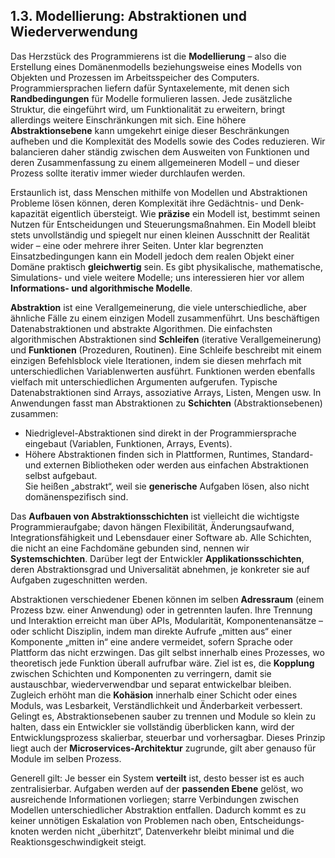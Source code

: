 ## 1.3. Modellierung: Abstraktionen und Wiederverwendung

Das Herzstück des Programmierens ist die **Modellierung** – also die Erstellung eines Domänenmodells beziehungsweise eines Modells von Objekten und Prozessen im Arbeitsspeicher des Computers. Programmiersprachen liefern dafür Syntax­elemente, mit denen sich **Randbedingungen** für Modelle formulieren lassen. Jede zusätzliche Struktur, die eingeführt wird, um Funktionalität zu erweitern, bringt allerdings weitere Einschränkungen mit sich. Eine höhere **Abstraktionsebene** kann umgekehrt einige dieser Beschränkungen aufheben und die Komplexität des Modells sowie des Codes reduzieren. Wir balancieren daher ständig zwischen dem Ausweiten von Funktionen und deren Zusammenfassung zu einem allgemeineren Modell – und dieser Prozess sollte iterativ immer wieder durchlaufen werden.

Erstaunlich ist, dass Menschen mithilfe von Modellen und Abstraktionen Probleme lösen können, deren Komplexität ihre Gedächtnis- und Denk­kapazität eigentlich übersteigt. Wie **präzise** ein Modell ist, bestimmt seinen Nutzen für Entscheidungen und Steuerungsmaßnahmen. Ein Modell bleibt stets unvollständig und spiegelt nur einen kleinen Ausschnitt der Realität wider – eine oder mehrere ihrer Seiten. Unter klar begrenzten Einsatzbedingungen kann ein Modell jedoch dem realen Objekt einer Domäne praktisch **gleichwertig** sein. Es gibt physikalische, mathematische, Simulations- und viele weitere Modelle; uns interessieren hier vor allem **Informations- und algorithmische Modelle**.

**Abstraktion** ist eine Verallgemeinerung, die viele unterschiedliche, aber ähnliche Fälle zu einem einzigen Modell zusammenführt. Uns beschäftigen Datenabstraktionen und abstrakte Algorithmen. Die einfachsten algorithmischen Abstraktionen sind **Schleifen** (iterative Verallgemeinerung) und **Funktionen** (Prozeduren, Routinen). Eine Schleife beschreibt mit einem einzigen Befehlsblock viele Iterationen, indem sie diesen mehrfach mit unterschiedlichen Variablenwerten ausführt. Funktionen werden ebenfalls vielfach mit unterschiedlichen Argumenten aufgerufen. Typische Datenabstraktionen sind Arrays, assoziative Arrays, Listen, Mengen usw. In Anwendungen fasst man Abstraktionen zu **Schichten** (Abstraktionsebenen) zusammen:

- Niedrig­level-Abstraktionen sind direkt in der Programmiersprache eingebaut (Variablen, Funktionen, Arrays, Events).
- Höhere Abstraktionen finden sich in Plattformen, Runtimes, Standard- und externen Bibliotheken oder werden aus einfachen Abstraktionen selbst aufgebaut.  
  Sie heißen „abstrakt“, weil sie **generische** Aufgaben lösen, also nicht domänenspezifisch sind.

Das **Aufbauen von Abstraktions­schichten** ist vielleicht die wichtigste Programmier­aufgabe; davon hängen Flexibilität, Änderungs­aufwand, Integrations­fähigkeit und Lebensdauer einer Software ab. Alle Schichten, die nicht an eine Fachdomäne gebunden sind, nennen wir **Systemschichten**. Darüber legt der Entwickler **Applikationsschichten**, deren Abstraktionsgrad und Universalität abnehmen, je konkreter sie auf Aufgaben zugeschnitten werden.

Abstraktionen verschiedener Ebenen können im selben **Adressraum** (einem Prozess bzw. einer Anwendung) oder in getrennten laufen. Ihre Trennung und Interaktion erreicht man über APIs, Modularität, Komponenten­ansätze – oder schlicht Disziplin, indem man direkte Aufrufe „mitten aus“ einer Komponente „mitten in“ eine andere vermeidet, sofern Sprache oder Plattform das nicht erzwingen. Das gilt selbst innerhalb eines Prozesses, wo theoretisch jede Funktion überall aufrufbar wäre. Ziel ist es, die **Kopplung** zwischen Schichten und Komponenten zu verringern, damit sie austauschbar, wieder­verwendbar und separat entwickelbar bleiben. Zugleich erhöht man die **Kohäsion** innerhalb einer Schicht oder eines Moduls, was Lesbarkeit, Verständlichkeit und Änderbarkeit verbessert. Gelingt es, Abstraktionsebenen sauber zu trennen und Module so klein zu halten, dass ein Entwickler sie vollständig überblicken kann, wird der Entwicklungs­prozess skalierbar, steuerbar und vorhersagbar. Dieses Prinzip liegt auch der **Microservices-Architektur** zugrunde, gilt aber genauso für Module im selben Prozess.

Generell gilt: Je besser ein System **verteilt** ist, desto besser ist es auch zentralisierbar. Aufgaben werden auf der **passenden Ebene** gelöst, wo ausreichende Informationen vorliegen; starre Verbindungen zwischen Modellen unterschiedlicher Abstraktion entfallen. Dadurch kommt es zu keiner unnötigen Eskalation von Problemen nach oben, Entscheidungs­knoten werden nicht „überhitzt“, Daten­verkehr bleibt minimal und die Reaktions­geschwindigkeit steigt.
